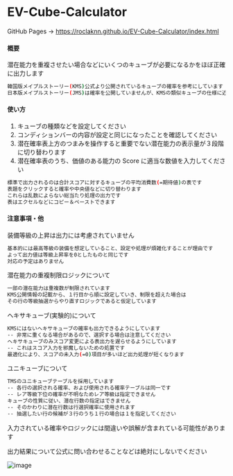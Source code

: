 # EV-Cube-Calculator
GitHub Pages -> https://roclaknn.github.io/EV-Cube-Calculator/index.html

#### 概要
潜在能力を重複させたい場合などにいくつのキューブが必要になるかをほぼ正確に出力します<br>
```bash
韓国版メイプルストーリー(KMS)公式より公開されているキューブの確率を参考にしています
日本版メイプルストーリー(JMS)は確率を公開していませんが、KMSの類似キューブの仕様に近いと言われています
```


#### 使い方
1. キューブの種類などを設定してください
2. コンディションバーの内容が設定と同じになったことを確認してください
3. 潜在確率表上方のつまみを操作すると重要でない潜在能力の表示量が３段階に切り替わります
4. 潜在確率表のうち、価値のある能力の Score に適当な数値を入力してください
```bash
標準で出力されるのは合計スコアに対するキューブの平均消費数(=期待値)の表です
表題をクリックすると確率や中央値などに切り替わります
これらは乱数によらない総当たり処理の出力です
表はエクセルなどにコピー＆ペーストできます
```


#### 注意事項・他
装備等級の上昇は出力には考慮されていません
```bash
基本的には最高等級の装備を想定していること、設定や処理が煩雑化することが理由です
よって出力値は等級上昇率を0としたものと同じです
対応の予定はありません
```
潜在能力の重複制限ロジックについて
```bash
一部の潜在能力は重複数が制限されています
KMS公開情報の記載から、１行目から順に設定していき、制限を超えた場合は
その行の等級抽選からやり直すロジックであると仮定しています
```
ヘキサキューブ(実験的)について
```bash
KMSにはないヘキサキューブの確率も出力できるようにしています
-- 非常に重くなる場合があるので、選択する場合は注意してください
ヘキサキューブのみスコア変更による表出力を遅らせるようにしています
-- これはスコア入力を邪魔しないための処置です
最適化により、スコアの未入力(=0)項目が多いほど出力処理が短くなります
```
ユニキューブについて
```bash
TMSのユニキューブテーブルを採用しています
-- 各行の選択される確率、および使用される確率テーブルは同一です
-- レア等級下位の確率が不明なためレア等級は指定できません
キューブの性質に従い、潜在行数の指定はできません
-- そのかわりに潜在行数は行選択確率に使用されます
-- 抽選したい行の候補が３行のうち１行の場合は１を指定してください
```

入力されている確率やロジックには間違いや誤解が含まれている可能性があります<br>

出力結果について公式に問い合わせることなどは絶対にしないでください<br>

![image](https://github.com/roclAknn/EV-Cube-Calculator/assets/80640021/0582402d-a351-4308-a5be-2529d8d0d54d)



